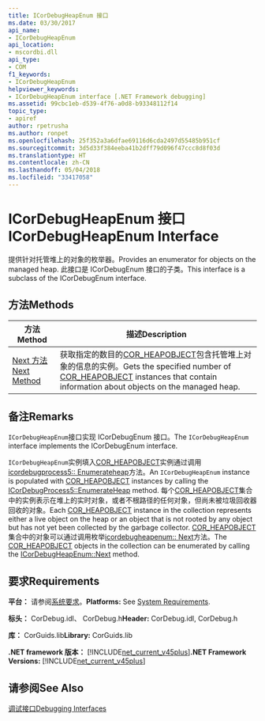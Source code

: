 ```yaml
---
title: ICorDebugHeapEnum 接口
ms.date: 03/30/2017
api_name:
- ICorDebugHeapEnum
api_location:
- mscordbi.dll
api_type:
- COM
f1_keywords:
- ICorDebugHeapEnum
helpviewer_keywords:
- ICorDebugHeapEnum interface [.NET Framework debugging]
ms.assetid: 99cbc1eb-d539-4f76-a0d8-b93348112f14
topic_type:
- apiref
author: rpetrusha
ms.author: ronpet
ms.openlocfilehash: 25f352a3a6dfae69116d6cda2497d55485b951cf
ms.sourcegitcommit: 3d5d33f384eeba41b2dff79d096f47ccc8d8f03d
ms.translationtype: HT
ms.contentlocale: zh-CN
ms.lasthandoff: 05/04/2018
ms.locfileid: "33417058"
---
```

# <a name="icordebugheapenum-interface"></a><span data-ttu-id="1fe7a-102">ICorDebugHeapEnum 接口</span><span class="sxs-lookup"><span data-stu-id="1fe7a-102">ICorDebugHeapEnum Interface</span></span>
<span data-ttu-id="1fe7a-103">提供针对托管堆上的对象的枚举器。</span><span class="sxs-lookup"><span data-stu-id="1fe7a-103">Provides an enumerator for objects on the managed heap.</span></span> <span data-ttu-id="1fe7a-104">此接口是 ICorDebugEnum 接口的子类。</span><span class="sxs-lookup"><span data-stu-id="1fe7a-104">This interface is a subclass of the ICorDebugEnum interface.</span></span>  
  
## <a name="methods"></a><span data-ttu-id="1fe7a-105">方法</span><span class="sxs-lookup"><span data-stu-id="1fe7a-105">Methods</span></span>  
  
|<span data-ttu-id="1fe7a-106">方法</span><span class="sxs-lookup"><span data-stu-id="1fe7a-106">Method</span></span>|<span data-ttu-id="1fe7a-107">描述</span><span class="sxs-lookup"><span data-stu-id="1fe7a-107">Description</span></span>|  
|------------|-----------------|  
|[<span data-ttu-id="1fe7a-108">Next 方法</span><span class="sxs-lookup"><span data-stu-id="1fe7a-108">Next Method</span></span>](../../../../docs/framework/unmanaged-api/debugging/icordebugheapenum-next-method.md)|<span data-ttu-id="1fe7a-109">获取指定的数目的[COR_HEAPOBJECT](../../../../docs/framework/unmanaged-api/debugging/cor-heapobject-structure.md)包含托管堆上对象的信息的实例。</span><span class="sxs-lookup"><span data-stu-id="1fe7a-109">Gets the specified number of [COR_HEAPOBJECT](../../../../docs/framework/unmanaged-api/debugging/cor-heapobject-structure.md) instances that contain information about objects on the managed heap.</span></span>|  
  
## <a name="remarks"></a><span data-ttu-id="1fe7a-110">备注</span><span class="sxs-lookup"><span data-stu-id="1fe7a-110">Remarks</span></span>  
 <span data-ttu-id="1fe7a-111">`ICorDebugHeapEnum`接口实现 ICorDebugEnum 接口。</span><span class="sxs-lookup"><span data-stu-id="1fe7a-111">The `ICorDebugHeapEnum` interface implements the ICorDebugEnum interface.</span></span>  
  
 <span data-ttu-id="1fe7a-112">`ICorDebugHeapEnum`实例填入[COR_HEAPOBJECT](../../../../docs/framework/unmanaged-api/debugging/cor-heapobject-structure.md)实例通过调用[icordebugprocess5:: Enumerateheap](../../../../docs/framework/unmanaged-api/debugging/icordebugprocess5-enumerateheap-method.md)方法。</span><span class="sxs-lookup"><span data-stu-id="1fe7a-112">An `ICorDebugHeapEnum` instance is populated with [COR_HEAPOBJECT](../../../../docs/framework/unmanaged-api/debugging/cor-heapobject-structure.md) instances by calling the [ICorDebugProcess5::EnumerateHeap](../../../../docs/framework/unmanaged-api/debugging/icordebugprocess5-enumerateheap-method.md) method.</span></span> <span data-ttu-id="1fe7a-113">每个[COR_HEAPOBJECT](../../../../docs/framework/unmanaged-api/debugging/cor-heapobject-structure.md)集合中的实例表示在堆上的实时对象，或者不根路径的任何对象，但尚未被垃圾回收器回收的对象。</span><span class="sxs-lookup"><span data-stu-id="1fe7a-113">Each [COR_HEAPOBJECT](../../../../docs/framework/unmanaged-api/debugging/cor-heapobject-structure.md) instance in the collection represents either a live object on the heap or an object that is not rooted by any object but has not yet been collected by the garbage collector.</span></span> <span data-ttu-id="1fe7a-114">[COR_HEAPOBJECT](../../../../docs/framework/unmanaged-api/debugging/cor-heapobject-structure.md)集合中的对象可以通过调用枚举[icordebugheapenum:: Next](../../../../docs/framework/unmanaged-api/debugging/icordebugheapenum-next-method.md)方法。</span><span class="sxs-lookup"><span data-stu-id="1fe7a-114">The [COR_HEAPOBJECT](../../../../docs/framework/unmanaged-api/debugging/cor-heapobject-structure.md) objects in the collection can be enumerated by calling the [ICorDebugHeapEnum::Next](../../../../docs/framework/unmanaged-api/debugging/icordebugheapenum-next-method.md) method.</span></span>  
  
## <a name="requirements"></a><span data-ttu-id="1fe7a-115">要求</span><span class="sxs-lookup"><span data-stu-id="1fe7a-115">Requirements</span></span>  
 <span data-ttu-id="1fe7a-116">**平台：** 请参阅[系统要求](../../../../docs/framework/get-started/system-requirements.md)。</span><span class="sxs-lookup"><span data-stu-id="1fe7a-116">**Platforms:** See [System Requirements](../../../../docs/framework/get-started/system-requirements.md).</span></span>  
  
 <span data-ttu-id="1fe7a-117">**标头：** CorDebug.idl、 CorDebug.h</span><span class="sxs-lookup"><span data-stu-id="1fe7a-117">**Header:** CorDebug.idl, CorDebug.h</span></span>  
  
 <span data-ttu-id="1fe7a-118">**库：** CorGuids.lib</span><span class="sxs-lookup"><span data-stu-id="1fe7a-118">**Library:** CorGuids.lib</span></span>  
  
 <span data-ttu-id="1fe7a-119">**.NET framework 版本：** [!INCLUDE[net_current_v45plus](../../../../includes/net-current-v45plus-md.md)]</span><span class="sxs-lookup"><span data-stu-id="1fe7a-119">**.NET Framework Versions:** [!INCLUDE[net_current_v45plus](../../../../includes/net-current-v45plus-md.md)]</span></span>  
  
## <a name="see-also"></a><span data-ttu-id="1fe7a-120">请参阅</span><span class="sxs-lookup"><span data-stu-id="1fe7a-120">See Also</span></span>  
 [<span data-ttu-id="1fe7a-121">调试接口</span><span class="sxs-lookup"><span data-stu-id="1fe7a-121">Debugging Interfaces</span></span>](../../../../docs/framework/unmanaged-api/debugging/debugging-interfaces.md)
